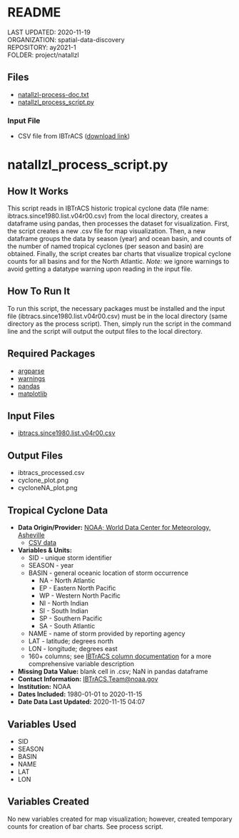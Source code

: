 # README
LAST UPDATED: 2020-11-19  
ORGANIZATION: spatial-data-discovery  
REPOSITORY: ay2021-1  
FOLDER: project/natallzl  

## Files
* [natallzl-process-doc.txt](natallzl-process-doc.txt)
* [natallzl_process_script.py](natallzl_process_script.py)

### Input File
* CSV file from IBTrACS ([download link](https://www.ncei.noaa.gov/data/international-best-track-archive-for-climate-stewardship-ibtracs/v04r00/access/csv/ibtracs.since1980.list.v04r00.csv))

# natallzl_process_script.py

## How It Works
This script reads in IBTrACS historic tropical cyclone data (file name: ibtracs.since1980.list.v04r00.csv) from the local directory, creates a dataframe using pandas, then processes the dataset for visualization. First, the script creates a new .csv file for map visualization. Then, a new dataframe groups the data by season (year) and ocean basin, and counts of the number of named tropical cyclones (per season and basin) are obtained. Finally, the script creates bar charts that visualize tropical cyclone counts for all basins and for the North Atlantic. *Note:* we ignore warnings to avoid getting a datatype warning upon reading in the input file.

## How To Run It
To run this script, the necessary packages must be installed and the input file (ibtracs.since1980.list.v04r00.csv) must be in the local directory (same directory as the process script). Then, simply run the script in the command line and the script will output the output files to the local directory.

## Required Packages
* [argparse](https://docs.python.org/3/library/argparse.html)
* [warnings](https://docs.python.org/3/library/warnings.html)
* [pandas](https://pandas.pydata.org/)
* [matplotlib](https://matplotlib.org/)

## Input Files
* [ibtracs.since1980.list.v04r00.csv](https://www.ncei.noaa.gov/data/international-best-track-archive-for-climate-stewardship-ibtracs/v04r00/access/csv/ibtracs.since1980.list.v04r00.csv)

## Output Files
* ibtracs_processed.csv
* cyclone_plot.png
* cycloneNA_plot.png

## Tropical Cyclone Data
* **Data Origin/Provider:** [NOAA; World Data Center for Meteorology, Asheville](https://www.ncdc.noaa.gov/ibtracs/index.php?name=ib-v4-access)
  * [CSV data](https://www.ncei.noaa.gov/data/international-best-track-archive-for-climate-stewardship-ibtracs/v04r00/access/csv/)
* **Variables & Units:**
  * SID - unique storm identifier
  * SEASON - year
  * BASIN - general oceanic location of storm occurrence
    * NA - North Atlantic
    * EP - Eastern North Pacific
    * WP - Western North Pacific
    * NI - North Indian
    * SI - South Indian
    * SP - Southern Pacific
    * SA - South Atlantic
  * NAME - name of storm provided by reporting agency
  * LAT - latitude; degrees north
  * LON - longitude; degrees east
  * 160+ columns; see [IBTrACS column documentation](https://www.ncdc.noaa.gov/ibtracs/pdf/IBTrACS_v04_column_documentation.pdf) for a more comprehensive variable description
* **Missing Data Value:** blank cell in .csv; NaN in pandas dataframe
* **Contact Information:** IBTrACS.Team@noaa.gov
* **Institution:** NOAA
* **Dates Included:** 1980-01-01 to 2020-11-15
* **Date Data Last Updated:** 2020-11-15 04:07

## Variables Used
* SID
* SEASON
* BASIN
* NAME
* LAT
* LON

## Variables Created
No new variables created for map visualization; however, created temporary counts for creation of bar charts. See process script.
